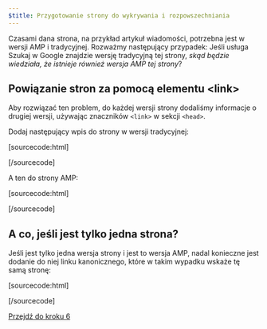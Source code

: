 ```yaml
---
$title: Przygotowanie strony do wykrywania i rozpowszechniania
---
```


Czasami dana strona, na przykład artykuł wiadomości, potrzebna jest w wersji AMP i tradycyjnej. Rozważmy następujący przypadek: Jeśli usługa Szukaj w Google znajdzie wersję tradycyjną tej strony, *skąd będzie wiedziała, że istnieje również wersja AMP tej strony*?

## Powiązanie stron za pomocą elementu &lt;link>

Aby rozwiązać ten problem, do każdej wersji strony dodaliśmy informacje o drugiej wersji, używając znaczników `<link>` w sekcji `<head>`.

Dodaj następujący wpis do strony w wersji tradycyjnej:

[sourcecode:html]
<link rel="amphtml" href="https://www.example.com/url/to/amp/document.html">
[/sourcecode]

A ten do strony AMP:

[sourcecode:html]
<link rel="canonical" href="https://www.example.com/url/to/full/document.html">
[/sourcecode]

## A co, jeśli jest tylko jedna strona?

Jeśli jest tylko jedna wersja strony i jest to wersja AMP, nadal konieczne jest dodanie do niej linku kanonicznego, które w takim wypadku wskaże tę samą stronę:

[sourcecode:html]
<link rel="canonical" href="https://www.example.com/url/to/amp/document.html">
[/sourcecode]

<a class="go-button button" href="/pl/docs/tutorials/create/publish.html">Przejdź do kroku 6</a>
